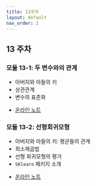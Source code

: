 ```yaml
---
title: 13주차
layout: default
nav_order: 2
---
```



## 13 주차


### 모듈 13-1: 두 변수와의 관계

- 아버지와 아들의 키
- 상관관계
- 변수의 표준화

+ [온라인 노트](https://uos-bigdata.github.io/bigdatabook/chapters/08/correlation.html#)
 

### 모듈 13-2: 선형회귀모형

- 아버지와 아들의 키: 평균들의 관계
- 최소제곱법
- 선형 회귀모형의 평가
- `SKlearn` 패키지 소개 

+ [온라인 노트](https://uos-bigdata.github.io/bigdatabook/chapters/08/regression.html#id7)

